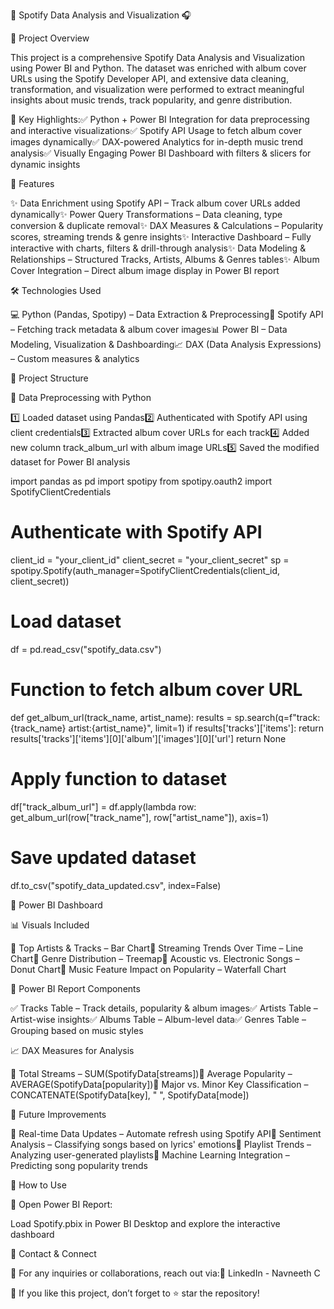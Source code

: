 🎵 Spotify Data Analysis and Visualization 🎧

📌 Project Overview

This project is a comprehensive Spotify Data Analysis and Visualization using Power BI and Python. The dataset was enriched with album cover URLs using the Spotify Developer API, and extensive data cleaning, transformation, and visualization were performed to extract meaningful insights about music trends, track popularity, and genre distribution.

🔹 Key Highlights:✅ Python + Power BI Integration for data preprocessing and interactive visualizations✅ Spotify API Usage to fetch album cover images dynamically✅ DAX-powered Analytics for in-depth music trend analysis✅ Visually Engaging Power BI Dashboard with filters & slicers for dynamic insights

🚀 Features

✨ Data Enrichment using Spotify API – Track album cover URLs added dynamically✨ Power Query Transformations – Data cleaning, type conversion & duplicate removal✨ DAX Measures & Calculations – Popularity scores, streaming trends & genre insights✨ Interactive Dashboard – Fully interactive with charts, filters & drill-through analysis✨ Data Modeling & Relationships – Structured Tracks, Artists, Albums & Genres tables✨ Album Cover Integration – Direct album image display in Power BI report

🛠️ Technologies Used

💻 Python (Pandas, Spotipy) – Data Extraction & Preprocessing🎵 Spotify API – Fetching track metadata & album cover images📊 Power BI – Data Modeling, Visualization & Dashboarding📈 DAX (Data Analysis Expressions) – Custom measures & analytics

📂 Project Structure

🔹 Data Preprocessing with Python

1️⃣ Loaded dataset using Pandas2️⃣ Authenticated with Spotify API using client credentials3️⃣ Extracted album cover URLs for each track4️⃣ Added new column track_album_url with album image URLs5️⃣ Saved the modified dataset for Power BI analysis

import pandas as pd
import spotipy
from spotipy.oauth2 import SpotifyClientCredentials

# Authenticate with Spotify API
client_id = "your_client_id"
client_secret = "your_client_secret"
sp = spotipy.Spotify(auth_manager=SpotifyClientCredentials(client_id, client_secret))

# Load dataset
df = pd.read_csv("spotify_data.csv")

# Function to fetch album cover URL
def get_album_url(track_name, artist_name):
    results = sp.search(q=f"track:{track_name} artist:{artist_name}", limit=1)
    if results['tracks']['items']:
        return results['tracks']['items'][0]['album']['images'][0]['url']
    return None

# Apply function to dataset
df["track_album_url"] = df.apply(lambda row: get_album_url(row["track_name"], row["artist_name"]), axis=1)

# Save updated dataset
df.to_csv("spotify_data_updated.csv", index=False)

🎨 Power BI Dashboard

📊 Visuals Included

📌 Top Artists & Tracks – Bar Chart📌 Streaming Trends Over Time – Line Chart📌 Genre Distribution – Treemap📌 Acoustic vs. Electronic Songs – Donut Chart📌 Music Feature Impact on Popularity – Waterfall Chart

🔗 Power BI Report Components

✅ Tracks Table – Track details, popularity & album images✅ Artists Table – Artist-wise insights✅ Albums Table – Album-level data✅ Genres Table – Grouping based on music styles

📈 DAX Measures for Analysis

📌 Total Streams – SUM(SpotifyData[streams])📌 Average Popularity – AVERAGE(SpotifyData[popularity])📌 Major vs. Minor Key Classification – CONCATENATE(SpotifyData[key], " ", SpotifyData[mode])

🔮 Future Improvements

🚀 Real-time Data Updates – Automate refresh using Spotify API🚀 Sentiment Analysis – Classifying songs based on lyrics' emotions🚀 Playlist Trends – Analyzing user-generated playlists🚀 Machine Learning Integration – Predicting song popularity trends

📢 How to Use

📌 Open Power BI Report:

Load Spotify.pbix in Power BI Desktop and explore the interactive dashboard

📩 Contact & Connect

📧 For any inquiries or collaborations, reach out via:🔗 LinkedIn - Navneeth C

🌟 If you like this project, don’t forget to ⭐ star the repository!

